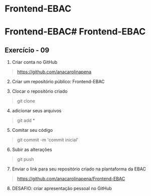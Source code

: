 # Frontend-EBAC

# Frontend-EBAC# Frontend-EBAC

## Exercício - 09

1. Criar conta no GitHub 
>https://github.com/anacarolinapena
2. Criar um repositório público: Frontend-EBAC

3. Clocar o repositório criado
> git clone 

4. adicionar seus arquivos 
> git add *

5. Comitar seu código 
> git commit -m 'commit inicial'

6. Subir as alterações
>git push

7. Enviar o link para seu repositório criado na plantaforma da EBAC
>https://github.com/anacarolinapena/Frontend-EBAC

8. DESAFIO: criar apresentação pessoal no GitHub
